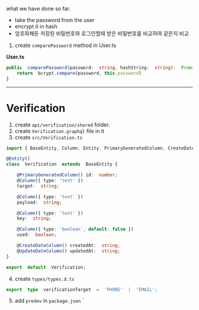what we have done so far.
- take the password from the user
- encrypt it in hash
- 암호화해둔 저장된 비밀번호와 로그인할때 받은 비밀번호를 비교하여 같은지 비교

1. create `comparePassword` method in User.ts

**User.ts**
```typescript
public  comparePassword(password:  string, hashString:  string):  Promise<boolean> {
	return  bcrypt.compare(password, this.password)
}
```
-------------------
# Verification
1. create `api/verification/shared` folder.
2. create `Verification.graphql` file in it
3. create `src/Verification.ts`

```typescript
import { BaseEntity, Column, Entity, PrimaryGeneratedColumn, CreateDateColumn, UpdateDateColumn } from  'typeorm';

@Entity()
class  Verification  extends  BaseEntity {

	@PrimaryGeneratedColumn() id:  number;
	@Column({ type: 'text' })
	target:  string;

	@Column({ type: 'text' })
	payload:  string;

	@Column({ type: 'text' })
	key:  string;

	@Column({ type: 'boolean', default: false })
	used:  boolean;

	@CreateDateColumn() createdAt:  string;
	@UpdateDateColumn() updatedAt:  string;
}

export  default  Verification;
```

4. create `types/types.d.ts`
```typescript
export  type  verificationTarget  =  'PHONE'  |  'EMAIL';
```

5. add `predev` in `package.json`
`
<!--stackedit_data:
eyJoaXN0b3J5IjpbLTE2NzI3NzQ5NzMsMTU3NTExODkyOCw0NT
A5MTkwNzQsMTM0ODExMDc0MywxNTYyMDk1NjIzLC0xNTQzNjI4
NzY0LC0yMDg4NzQ2NjEyXX0=
-->